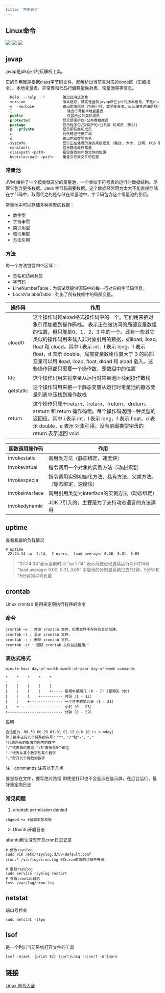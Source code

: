 ```yaml
---
title: '常用命令'
---
```


## Linux命令

![](../../resources/os/jiankong.jpg)
![](../../resources/os/ceshi.jpg)
![](../../resources/os/youhua.jpg)

## javap

javap是jdk自带的反解析工具。

它的作用就是根据class字节码文件，反解析出当前类对应的code区（汇编指令）、本地变量表、异常表和代码行偏移量映射表、常量池等等信息。

```kotlin
 -help  --help  -?        输出此用法消息
 -version                 版本信息，其实是当前javap所在jdk的版本信息，不是class在哪个jdk下生成的。
 -v  -verbose             输出附加信息（包括行号、本地变量表，反汇编等详细信息）
 -l                         输出行号和本地变量表
 -public                    仅显示公共类和成员
 -protected               显示受保护的/公共类和成员
 -package                 显示程序包/受保护的/公共类 和成员 (默认)
 -p  -private             显示所有类和成员
 -c                       对代码进行反汇编
 -s                       输出内部类型签名
 -sysinfo                 显示正在处理的类的系统信息 (路径, 大小, 日期, MD5 散列)
 -constants               显示静态最终常量
 -classpath <path>        指定查找用户类文件的位置
 -bootclasspath <path>    覆盖引导类文件的位置
```

### 常量池

JVM 维护了一个按类型区分的常量池，一个类似于符号表的运行时数据结构。尽管它包含更多数据。Java 字节码需要数据。这个数据经常因为太大不能直接存储在字节码中，取而代之的是存储在常量池中，字节码包含这个常量池的引用。

常量池中可以存储多种类型的数据：

- 数字型
- 字符串型
- 类引用型
- 域引用型
- 方法引用

### 方法

每一个方法包含四个区域：

- 签名和访问标签
- 字节码
- LineNumberTable：为调试器提供源码中的每一行对应的字节码信息。
- LocalVariableTable：列出了所有栈帧中的局部变量。

| 操作码    | 作用                                                         |
| --------- | ------------------------------------------------------------ |
| aload0    | 这个操作码是aload格式操作码中的一个。它们用来把对象引用加载到操作码栈。 表示正在被访问的局部变量数组的位置，但只能是0、1、2、3 中的一个。还有一些其它类似的操作码用来载入非对象引用的数据，如iload, lload, float 和 dload。其中 i 表示 int，l 表示 long，f 表示 float，d 表示 double。局部变量数组位置大于 3 的局部变量可以用 iload, lload, float, dload 和 aload 载入。这些操作码都只需要一个操作数，即数组中的位置 |
| ldc       | 这个操作码用来将常量从运行时常量池压栈到操作数栈             |
| getstatic | 这个操作码用来把一个静态变量从运行时常量池的静态变量列表中压栈到操作数栈 |
| return    | 这个操作码属于ireturn、lreturn、freturn、dreturn、areturn 和 return 操作码组。每个操作码返回一种类型的返回值，其中 i 表示 int，l 表示 long，f 表示 float，d 表示 double，a 表示 对象引用。没有前缀类型字母的 return 表示返回 void |

| 函数调用操作码  | 作用                                                         |
| --------------- | ------------------------------------------------------------ |
| invokestatic    | 调用类方法（静态绑定，速度快）                               |
| invokevirtual   | 指令调用一个对象的实例方法（动态绑定）                       |
| invokespecial   | 指令调用实例初始化方法、私有方法、父类方法。（静态绑定，速度快） |
| invokeinterface | 调用引用类型为interface的实例方法（动态绑定）                |
| invokedynamic   | JDK 7引入的，主要是为了支持动态语言的方法调用                |

## uptime

查看机器的负载情况

```shell
# uptime
 22:24:34 up  2:14,  2 users,  load average: 0.00, 0.01, 0.05
```
> “22:24:34“表示当前时间
> “up 2:14“ 表示系统已经连续运行2小时14分
> “load average: 0.00, 0.01, 0.05“ 中显示的分别是系统过去1分钟、5分钟和15分钟的平均负载

## crontab

Linux crontab 是用来定期执行程序的命令

### 命令

```shell
crontab –e : 修改 crontab 文件，如果文件不存在会自动创建。 
crontab –l : 显示 crontab 文件。 
crontab -r : 删除 crontab 文件。
crontab -ir : 删除 crontab 文件前提醒用户
```

### 表达式格式

```shell
minute hour day-of-month month-of-year day-of-week commands

*    *    *    *    *
-    -    -    -    -
|    |    |    |    |
|    |    |    |    +----- 星期中星期几 (0 - 7) (星期天 为0)
|    |    |    +---------- 月份 (1 - 12) 
|    |    +--------------- 一个月中的第几天 (1 - 31)
|    +-------------------- 小时 (0 - 23)
+------------------------- 分钟 (0 - 59)
```

说明
```
合法值为：00-59 00-23 01-31 01-12 0-6 (0 is sunday) 
除了数字还有几个特殊的符号："*"、"/"和"-"、","
*代表所有的取值范围内的数字
"/"代表每的意思,"/5"表示每5个单位
"-"代表从某个数字到某个数字
","分开几个离散的数字
```

注：commands 注意以下几点

要是存在文件，要写绝对路径
即使是打印也不会显示在显示屏，在后台运行，最好重定向日志

### 常见问题
1. crontab permission denied

```shell
chgmod +x #给脚本加权限
```

2. Ubuntu开启日志

ubuntu默认没有开启cron日志记录

```shell
# 修改rsyslog
sudo vim /etc/rsyslog.d/50-default.conf 
cron.* /var/log/cron.log #将cron前面的注释符去掉 

# 重启rsyslog 
sudo service rsyslog restart 
# 查看crontab日志 
less /var/log/cron.log
```

## netstat

端口号检查

```shell
sudo netstat -tlpn
```

## lsof

是一个列出当前系统打开文件的工具

```shell
lsof -n|awk '{print $2}'|sort|uniq -c|sort -nr|more
```

## 链接

[Linux 命令大全](https://www.runoob.com/linux/linux-command-manual.html)